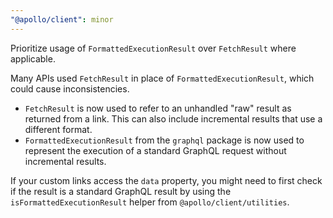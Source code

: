 ```yaml
---
"@apollo/client": minor
---
```


Prioritize usage of `FormattedExecutionResult` over `FetchResult` where applicable.

Many APIs used `FetchResult` in place of `FormattedExecutionResult`, which could
cause inconsistencies.

* `FetchResult` is now used to refer to an unhandled "raw" result as returned from
  a link.
  This can also include incremental results that use a different format.
* `FormattedExecutionResult` from the `graphql` package is now used to represent
  the execution of a standard GraphQL request without incremental results.

If your custom links access the `data` property, you might need to first check if
the result is a standard GraphQL result by using the `isFormattedExecutionResult`
helper from `@apollo/client/utilities`.
